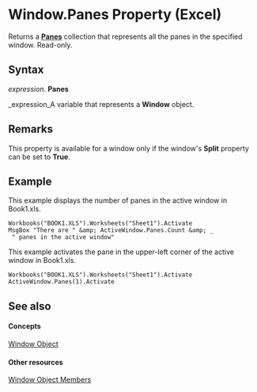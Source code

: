
# Window.Panes Property (Excel)

Returns a  **[Panes](ce27ae27-52d9-9e51-a068-b9c082a0a692.md)** collection that represents all the panes in the specified window. Read-only.


## Syntax

 _expression_. **Panes**

 _expression_A variable that represents a  **Window** object.


## Remarks

This property is available for a window only if the window's  **Split** property can be set to **True**.


## Example

This example displays the number of panes in the active window in Book1.xls.


```
Workbooks("BOOK1.XLS").Worksheets("Sheet1").Activate 
MsgBox "There are " &amp; ActiveWindow.Panes.Count &amp; _ 
 " panes in the active window"
```

This example activates the pane in the upper-left corner of the active window in Book1.xls.




```
Workbooks("BOOK1.XLS").Worksheets("Sheet1").Activate 
ActiveWindow.Panes(1).Activate
```


## See also


#### Concepts


 [Window Object](8591b1ad-76f8-14e2-9120-406b65093f5a.md)
#### Other resources


 [Window Object Members](f11db427-24a4-041c-2fd5-03ce73ae6c16.md)
